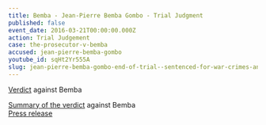 ```yaml
---
title: Bemba - Jean-Pierre Bemba Gombo - Trial Judgment
published: false
event_date: 2016-03-21T00:00:00.000Z
action: Trial Judgement
case: the-prosecutor-v-bemba
accused: jean-pierre-bemba-gombo
youtube_id: sqHt2Yr555A
slug: jean-pierre-bemba-gombo-end-of-trial--sentenced-for-war-crimes-and-crimes-against-humanity
---
```



[Verdict](https://www.icc-cpi.int/Pages/record.aspx?docNo=ICC-01/05-01/08-3343) against Bemba

[Summary of the verdict](https://www.icc-cpi.int/iccdocs/PIDS/publications/2016.03.21_Summary_of_the_Judgment-Eng.pdf) against Bemba
<br>[Press release](https://www.icc-cpi.int/en_menus/icc/press%20and%20media/press%20releases/Pages/pr1200.aspx)